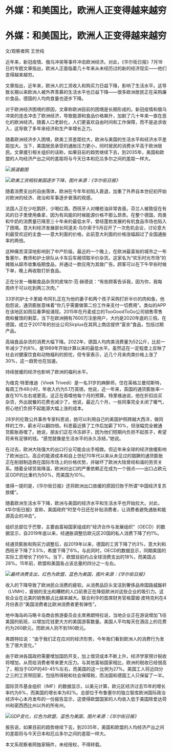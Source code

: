# 外媒：和美国比，欧洲人正变得越来越穷

# 外媒：和美国比，欧洲人正变得越来越穷

文/观察者网 王世纯

近年来，新冠疫情、俄乌冲突等事件冲击欧洲经济。对此，《华尔街日报》7月18日的专题文章指出，欧洲人正面临着几十年来从未经历过的新的经济现实——他们变得越来越穷。

文章指出，近年来，欧洲人的工资收入和购买力日益下降，影响了生活水平。这导致长期以来欧洲人被外界羡慕的生活水平也日益下降——很多欧洲居民正在采购廉价食品，德国的人均肉食量也逐步下降。

对于欧洲经济困境的原因，文章称欧洲目前的困境是长期形成的。新冠疫情和俄乌冲突的连击冲击了欧洲经济，导致能源和食品价格飙升，加剧了几十年来一直在恶化的欧洲经济。随着人口老龄化，人们更喜欢自由时间和工作保障，而不是追求收入，这导致了多年来经济和生产率增长乏力。

随着欧洲经济步入困境，欧美工资差距拉大，欧洲与美国的生活水平和经济水平差距加大。当下，美国居民承受的通胀压力更小，同时居民的消费水平高于欧洲居民。文章援引相关组织的话称，如果目前的趋势继续下去，到2035年，美国和欧盟的人均经济产出之间的差距将与今天日本和厄瓜多尔之间的差距一样大。

![](https://inews.gtimg.com/newsapp_bt/0/15814339102/1000)_报道截图_

![](https://inews.gtimg.com/newsapp_bt/0/15814339104/1000)_欧美工资相较美国逐步下降，图片来源：《华尔街日报》_

随着消费支出的自由落体，欧洲在今年年初陷入衰退，加重了外界自本世纪初开始对欧洲的经济、政治和军事逐步衰落的观感。

法国人正在少吃鹅肝，少喝红酒。西班牙人对橄榄油非常吝啬。芬兰人被敦促在有风的日子里使用桑拿，因为有风能的时候能源价格不那么昂贵。在整个德国，肉类和牛奶的消费量已降至三十年来的最低水平，曾经蓬勃发展的有机食品市场也陷入了困境。意大利经济发展部长阿道夫·乌尔索于5月召开了一次危机会议，讨论意大利最受欢迎的主食——意大利面的价格，此前意大利面的价格涨幅超过了全国通胀率的两倍。

这种痛苦深深地影响到了中产阶级。最近的一个晚上，在欧洲最富裕的城市之一布鲁塞尔，教师和护士排队从卡车后车厢领取半价杂货。这家名为“欢乐时光市场”的摊贩从超市收集临期食品，并通过一款应用为其做广告。顾客可以在下午早些时候下单，晚上再收取打折食品。

正在分发一箱箱食品杂货的皮埃尔·范·赫德说：“有些顾客告诉我，因为你，我每周终于可以吃到两三次肉。”

33岁的护士卡里姆·布阿扎正在为他的妻子和两个孩子采购打折半价的肉和鱼，他抱怨说，通货膨胀意味着“你几乎需要做第二份工作来支付一切费用”。类似的APP在该地区如雨后春笋般涌现。2015年在丹麦成立的TooGoodToGo公司销售零售商和餐馆的剩菜，当下在欧洲拥有7600万注册用户，大约是2020年底的三倍。在德国，成立于2017年的创业公司Sirplus在其网上商店提供“富余”食品，包括过期产品。

高端食品杂货的消费大幅下降。2022年，德国人均肉类消费量为52公斤，比前一年减少了约8%，是1989年开始计算以来的最低水平。虽然这在一定程度上反映了社会对健康饮食和动物福利的担忧，但专家表示，近几个月来肉类价格上涨了30%，这一趋势也在加速。

持续放缓的经济也影响了欧洲的福利水平。

为维克·特里维迪（Vivek
Trivedi）是一名31岁的麻醉师，住在英格兰曼彻斯特，每周工作48小时，年收入约为5.1万英镑。他说，近一年来，英国的通货膨胀率一直在10%左右或更高，这正在吞噬他每个月的预算。特里维迪说，他在折扣店买杂货，外出就餐的花费也减少了。他说，最近几个月，一些同事完全关闭了暖气，担心他们负担不起能源大幅上涨的成本。

28岁的伦敦公共事务专家科恩说，她可以利用自己的美国护照跨越大西洋，做同样的工作，薪水可以翻四倍。科恩最近换了工作后加薪了10%，但涨幅完全被通货膨胀吞噬了。她说，朋友们正在冷冻卵子，因为他们短期内负担不起孩子，希望将来有足够的钱。“感觉就像是生活水平的永久冻结，”她说。

在过去，欧洲大陆强大的出口行业可能会出手相救。但近年来全球的经济放缓影响了欧洲出口。高企的能源成本和自上世纪70年代以来从未见过的猖獗的通货膨胀正在削弱制造商在国际市场上的价格优势，并破坏了欧洲大陆曾经和谐的劳资关系。随着全球贸易降温，欧洲对出口的严重依赖正在成为一个弱点——出口占欧元区GDP的比重约为50%，而美国为10%。

值得一提的是，《华尔街日报》还将欧洲出口放缓的原因归咎于所谓“中国经济复苏放缓”。

随着欧洲生活水平下降，欧洲与美国的经济水平和生活水平也开始拉大。对此，《华尔街日报》宣称，美国政府“时至今日还在补贴消费者，让消费者避免通胀和能源高企的冲击”。

组织总部位于巴黎，主要由富裕国家组成的“经济合作与发展组织”（OECD）的数据显示，自2019年底以来，经通胀调整后欧元区20国的私人消费下降了约1%。

经通货膨胀和购买力调整后，自2019年以来，德国的工资下降了约3%，意大利和西班牙下降了3.5%，希腊下降了6%。与此同时，OECD的数据显示，同期美国的实际工资增长了约6%。当下，欧盟目前约占全球消费支出的18%，而美国占28%。15年前，欧盟和美国各占该总量的四分之一左右。

![](https://inews.gtimg.com/newsapp_bt/0/15814339105/1000)_最终消费支出，红色为欧盟，蓝色为美国，图片来源：《华尔街日报》_

收入的下降导致了欧洲民众消费的疲软。从消费品巨头宝洁到奢侈品帝国路威酩轩（LVMH），疲弱的支出和糟糕的人口前景正在降低欧洲对这些企业的吸引力。这些企业在北美的销售额占比越来越大。联合利华的首席财务官格雷姆·皮特克利在4月份表示“美国消费者比欧洲消费者更有弹性”。

地中海岛屿马略卡岛商会旅游委员会主席弗朗特拉说，当地企业正在游说增加飞往美国的航班，以增加花钱更大方的美国游客数量。美国人平均每天在酒店上的花费约为260欧元，而欧洲人则不到180欧元。

弗朗特拉说：“由于我们正在应对的经济形势，今年我们看到欧洲人的消费行为发生了很大变化。”

由于欧洲各国政府需要增加国防开支，加上借贷成本不断上升，经济学家预计税收将增加，从而给消费者带来更大压力。与其他富裕国家相比，欧洲的税收已经很高了，相当于GDP的40-45%左右，而美国的这一比例为27%。美国工人将近四分之三的工资带回家，包括所得税和社会保障税，而法国和德国工人只保留了一半。

国际货币基金组织（IMF）的数据显示，以美元计算，欧元区经济过去15年的增长率约为6%，而美国的增长率为82%。总部位于布鲁塞尔的独立智库欧洲国际政治经济中心本月发布的一份报告显示，这使得欧盟国家的人均收入低于美国除爱达荷州和密西西比州以外的所有州。

![](https://inews.gtimg.com/newsapp_bt/0/15814339106/1000)_GDP变化，红色为欧盟，蓝色为美国，图片来源：《华尔街日报》_

报告说，如果目前的趋势继续下去，到2035年，美国和欧盟的人均经济产出之间的差距将与今天日本和厄瓜多尔之间的差距一样大。

本文系观察者网独家稿件，未经授权，不得转载。

